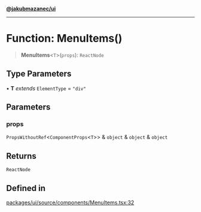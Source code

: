 [**@jakubmazanec/ui**](../README.md)

---

# Function: MenuItems()

> **MenuItems**\<`T`\>(`props`): `ReactNode`

## Type Parameters

• **T** _extends_ `ElementType` = `"div"`

## Parameters

### props

`PropsWithoutRef`\<`ComponentProps`\<`T`\>\> & `object` & `object` & `object`

## Returns

`ReactNode`

## Defined in

[packages/ui/source/components/MenuItems.tsx:32](https://github.com/jakubmazanec/tools/blob/4bb343d3736e4f9f11a014de3241c6054262151e/packages/ui/source/components/MenuItems.tsx#L32)
